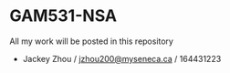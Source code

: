 # GAM531-NSA

All my work will be posted in this repository

- Jackey Zhou / jzhou200@myseneca.ca / 164431223

